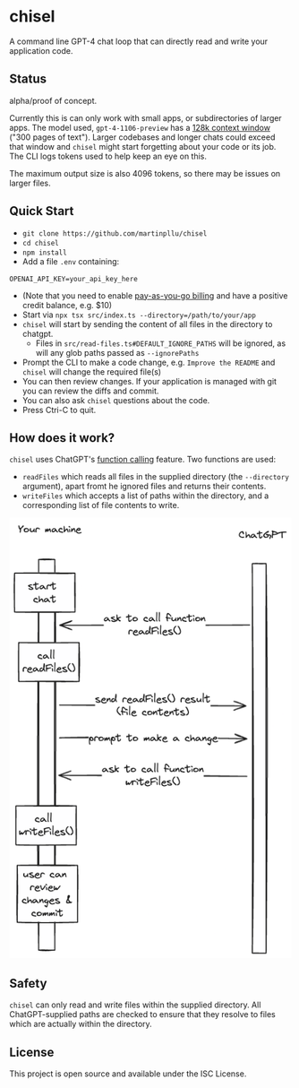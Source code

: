 # chisel

A command line GPT-4 chat loop that can directly read and write your application code.

## Status

alpha/proof of concept.

Currently this is can only work with small apps, or subdirectories of larger apps. The model used, `gpt-4-1106-preview` has a [128k context window](https://platform.openai.com/docs/models/gpt-4-and-gpt-4-turbo) ("300 pages of text"). Larger codebases and longer chats could exceed that window and `chisel` might start forgetting about your code or its job. The CLI logs tokens used to help keep an eye on this.

The maximum output size is also 4096 tokens, so there may be issues on larger files.

## Quick Start

- `git clone https://github.com/martinpllu/chisel`
- `cd chisel`
- `npm install`
- Add a file `.env` containing:

```env
OPENAI_API_KEY=your_api_key_here
```
- (Note that you need to enable [pay-as-you-go billing](https://lifehacker.com/openai-s-pay-as-you-go-is-the-best-way-to-use-chatgpt-1850318349) and have a positive credit balance, e.g. $10)
- Start via `npx tsx src/index.ts --directory=/path/to/your/app`
- `chisel` will start by sending the content of all files in the directory to chatgpt. 
  - Files in `src/read-files.ts#DEFAULT_IGNORE_PATHS` will be ignored, as will any glob paths passed as `--ignorePaths`
- Prompt the CLI to make a code change, e.g. `Improve the README` and `chisel` will change the required file(s)
- You can then review changes. If your application is managed with git you can review the diffs and commit.
- You can also ask `chisel` questions about the code.
- Press Ctri-C to quit.

## How does it work?

`chisel` uses ChatGPT's [function calling](https://platform.openai.com/docs/guides/function-calling) feature. Two functions are used:

- `readFiles` which reads all files in the supplied directory (the `--directory` argument), apart fromt he ignored files and returns their contents. 
- `writeFiles` which accepts a list of paths within the directory, and a corresponding list of file contents to write.

![Sequence diagram](chisel.png)

## Safety

`chisel` can only read and write files within the supplied directory. All ChatGPT-supplied paths are checked to ensure that they resolve to files which are actually within the directory.

## License

This project is open source and available under the ISC License.
